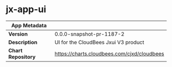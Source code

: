 # jx-app-ui

|App Metadata||
|---|---|
| **Version** | 0.0.0-snapshot-pr-1187-2 |
| **Description** | UI for the CloudBees Jxui V3 product |
| **Chart Repository** | https://charts.cloudbees.com/cjxd/cloudbees |
